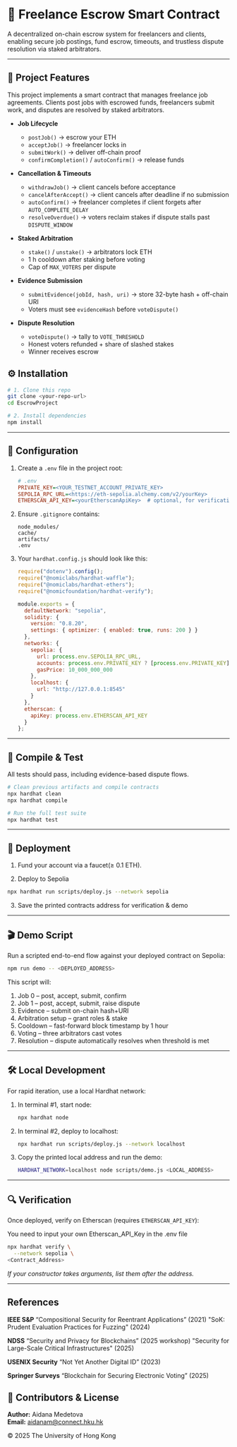 # 📑 Freelance Escrow Smart Contract

A decentralized on-chain escrow system for freelancers and clients, enabling secure job postings, fund escrow, timeouts, and trustless dispute resolution via staked arbitrators.

---

## 🌟 Project Features

This project implements a smart contract that manages freelance job agreements. Clients post jobs with escrowed funds, freelancers submit work, and disputes are resolved by staked arbitrators.

- **Job Lifecycle**  
  - `postJob()` → escrow your ETH  
  - `acceptJob()` → freelancer locks in  
  - `submitWork()` → deliver off-chain proof  
  - `confirmCompletion()` / `autoConfirm()` → release funds  

- **Cancellation & Timeouts**  
  - `withdrawJob()` → client cancels before acceptance  
  - `cancelAfterAccept()` → client cancels after deadline if no submission  
  - `autoConfirm()` → freelancer completes if client forgets after `AUTO_COMPLETE_DELAY`  
  - `resolveOverdue()` → voters reclaim stakes if dispute stalls past `DISPUTE_WINDOW`

- **Staked Arbitration**  
  - `stake()` / `unstake()` → arbitrators lock ETH  
  - 1 h cooldown after staking before voting  
  - Cap of `MAX_VOTERS` per dispute

- **Evidence Submission**  
  - `submitEvidence(jobId, hash, uri)` → store 32-byte hash + off-chain URI  
  - Voters must see `evidenceHash` before `voteDispute()`

- **Dispute Resolution**  
  - `voteDispute()` → tally to `VOTE_THRESHOLD`  
  - Honest voters refunded + share of slashed stakes  
  - Winner receives escrow


## ⚙️ Installation

```bash
# 1. Clone this repo
git clone <your-repo-url>
cd EscrowProject

# 2. Install dependencies
npm install
```

---

## 🔐 Configuration

1. Create a `.env` file in the project root:

    ```ini
    # .env
    PRIVATE_KEY=<YOUR_TESTNET_ACCOUNT_PRIVATE_KEY>
    SEPOLIA_RPC_URL=<https://eth-sepolia.alchemy.com/v2/yourKey>
    ETHERSCAN_API_KEY=<yourEtherscanApiKey>  # optional, for verification
    ```

2. Ensure `.gitignore` contains:

    ```gitignore
    node_modules/
    cache/
    artifacts/
    .env
    ```

3. Your `hardhat.config.js` should look like this:

    ```js
    require("dotenv").config();
    require("@nomiclabs/hardhat-waffle");
    require("@nomiclabs/hardhat-ethers");
    require("@nomicfoundation/hardhat-verify");
    
    module.exports = {
      defaultNetwork: "sepolia",
      solidity: {
        version: "0.8.20",
        settings: { optimizer: { enabled: true, runs: 200 } }
      },
      networks: {
        sepolia: {
          url: process.env.SEPOLIA_RPC_URL,
          accounts: process.env.PRIVATE_KEY ? [process.env.PRIVATE_KEY] : [],
          gasPrice: 10_000_000_000
        },
        localhost: {
          url: "http://127.0.0.1:8545"
        }
      },
      etherscan: {
        apiKey: process.env.ETHERSCAN_API_KEY
      }
    };
    ```

---

## 🎯 Compile & Test

All tests should pass, including evidence-based dispute flows.

```bash
# Clean previous artifacts and compile contracts
npx hardhat clean
npx hardhat compile

# Run the full test suite
npx hardhat test
```

---

## 🚀 Deployment

1. Fund your account via a faucet(≥ 0.1 ETH).

2. Deploy to Sepolia
```bash
npx hardhat run scripts/deploy.js --network sepolia
```
3. Save the printed contracts address for verification & demo

---

## 🎬 Demo Script

Run a scripted end-to-end flow against your deployed contract on Sepolia:

```bash
npm run demo -- <DEPLOYED_ADDRESS>
```

This script will:
1. Job 0 – post, accept, submit, confirm
2. Job 1 – post, accept, submit, raise dispute
3. Evidence – submit on-chain hash+URI
4. Arbitration setup – grant roles & stake
5. Cooldown – fast-forward block timestamp by 1 hour
6. Voting – three arbitrators cast votes
7. Resolution – dispute automatically resolves when threshold is met

---

## 🛠️ Local Development

For rapid iteration, use a local Hardhat network:

1. In terminal #1, start node:
   ```bash
   npx hardhat node
   ```
2. In terminal #2, deploy to localhost:
   ```bash
   npx hardhat run scripts/deploy.js --network localhost
   ```
3. Copy the printed local address and run the demo:
   ```bash
   HARDHAT_NETWORK=localhost node scripts/demo.js <LOCAL_ADDRESS>
   ```

---

## 🔍 Verification

Once deployed, verify on Etherscan (requires `ETHERSCAN_API_KEY`):

You need to input your own Etherscan_API_Key in the .env file

```bash
npx hardhat verify \
  --network sepolia \
<Contract_Address>
```

_If your constructor takes arguments, list them after the address._

---

## References 

**IEEE S&P**
“Compositional Security for Reentrant Applications” (2021)
"SoK: Prudent Evaluation Practices for Fuzzing" (2024)

**NDSS**
“Security and Privacy for Blockchains” (2025 workshop)
"Security for Large-Scale Critical Infrastructures" (2025)

**USENIX Security**
“Not Yet Another Digital ID” (2023)

**Springer Surveys**
“Blockchain for Securing Electronic Voting” (2025)

## 👤 Contributors & License

**Author:** Aidana Medetova  
**Email:** aidanam@connect.hku.hk

© 2025 The University of Hong Kong  



